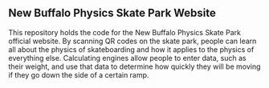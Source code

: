 ## New Buffalo Physics Skate Park Website
This repository holds the code for the New Buffalo Physics Skate Park official website.  By scanning QR codes on the skate park, people can learn all about the physics of skateboarding and how it applies to the physics of everything else.  Calculating engines allow people to enter data, such as their weight, and use that data to determine how quickly they will be moving if they go down the side of a certain ramp.
